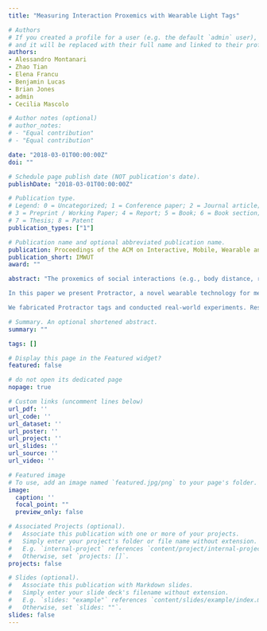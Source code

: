 ```yaml
---
title: "Measuring Interaction Proxemics with Wearable Light Tags"

# Authors
# If you created a profile for a user (e.g. the default `admin` user), write the username (folder name) here 
# and it will be replaced with their full name and linked to their profile.
authors:
- Alessandro Montanari 
- Zhao Tian 
- Elena Francu 
- Benjamin Lucas 
- Brian Jones 
- admin
- Cecilia Mascolo

# Author notes (optional)
# author_notes:
# - "Equal contribution"
# - "Equal contribution"

date: "2018-03-01T00:00:00Z"
doi: ""

# Schedule page publish date (NOT publication's date).
publishDate: "2018-03-01T00:00:00Z"

# Publication type.
# Legend: 0 = Uncategorized; 1 = Conference paper; 2 = Journal article;
# 3 = Preprint / Working Paper; 4 = Report; 5 = Book; 6 = Book section;
# 7 = Thesis; 8 = Patent
publication_types: ["1"]

# Publication name and optional abbreviated publication name.
publication: Proceedings of the ACM on Interactive, Mobile, Wearable and Ubiquitous Technologies(IMWUT), Vol. 2, No. 1, 2018.
publication_short: IMWUT
award: ""

abstract: "The proxemics of social interactions (e.g., body distance, relative orientation) influences many aspects of our everyday life: from patients' reactions to interaction with physicians, successes in job interviews, to effective teamwork. Traditionally, interaction proxemics has been studied via questionnaires and participant observations, imposing high burden on users, low scalability and precision, and often biases.

In this paper we present Protractor, a novel wearable technology for measuring interaction proxemics as part of non-verbal behavior cues with fine granularity. Protractor employs near-infrared light to monitor both the distance and relative body orientation of interacting users. We leverage the characteristics of near-infrared light (i.e., line-of-sight propagation) to accurately and reliably identify interactions; a pair of collocated photodiodes aid the inference of relative interaction angle and distance. We achieve robustness against temporary blockage of the light channel (e.g., by the user's hand or clothes) by designing sensor fusion algorithms that exploit inertial sensors to obviate the absence of light tracking results.

We fabricated Protractor tags and conducted real-world experiments. Results show its accuracy in tracking body distances and relative angles. The framework achieves less than 6° error 95% of the time for measuring relative body orientation and 2.3-cm - 4.9-cm mean error in estimating interaction distance. We deployed Protractor tags to track user's non-verbal behaviors when conducting collaborative group tasks. Results with 64 participants show that distance and angle data from Protractor tags can help assess individual's task role with 84.9% accuracy, and identify task timeline with 93.2% accuracy."

# Summary. An optional shortened abstract.
summary: ""

tags: []

# Display this page in the Featured widget?
featured: false

# do not open its dedicated page
nopage: true

# Custom links (uncomment lines below)
url_pdf: ''
url_code: ''
url_dataset: ''
url_poster: ''
url_project: ''
url_slides: ''
url_source: ''
url_video: ''

# Featured image
# To use, add an image named `featured.jpg/png` to your page's folder. 
image:
  caption: ''
  focal_point: ""
  preview_only: false

# Associated Projects (optional).
#   Associate this publication with one or more of your projects.
#   Simply enter your project's folder or file name without extension.
#   E.g. `internal-project` references `content/project/internal-project/index.md`.
#   Otherwise, set `projects: []`.
projects: false

# Slides (optional).
#   Associate this publication with Markdown slides.
#   Simply enter your slide deck's filename without extension.
#   E.g. `slides: "example"` references `content/slides/example/index.md`.
#   Otherwise, set `slides: ""`.
slides: false
---
```


